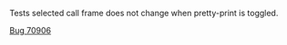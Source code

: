 Tests selected call frame does not change when pretty-print is toggled.

[Bug 70906](https://bugs.webkit.org/show_bug.cgi?id=70906)
